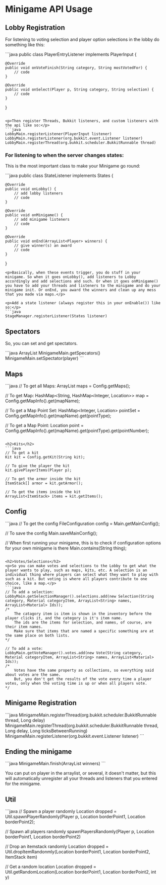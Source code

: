 <h1>Minigame API Usage</h1>

<h2>Lobby Registration</h2>

<p>For listening to voting selection and player option selections in the lobby do something like this:</p>
```java
public class PlayerEntryListener implements PlayerInput {

    @Override
	public void onVoteFinish(String category, String mostVotedFor) {
	    // code
	}
	
	@Override
	public void onSelect(Player p, String category, String selection) {
	    // code
	}
	
}
```

<p>Then register Threads, Bukkit listeners, and custom listeners with the api like so:</p>
```java
LobbyMain.registerListener(PlayerInput listener)
LobbyMain.registerListener(org.bukkit.event.Listener listener)
LobbyMain.registerThread(org.bukkit.scheduler.BukkitRunnable thread)
```

<h3>For listening to when the server changes states:</h3>
<p>This is the most important class to make your Minigame go round:</p>
```java
public class StateListener implements States {

    @Override
	public void onLobby() {
	    // add lobby listeners
		// code
	}
	
	@Override
	public void onMinigame() {
	    // add minigame listeners
		// code
	}
	
	@Override
	public void onEnd(ArrayList<Player> winners) {
	    // give winner(s) an award
		// code
	}
	
}
```
<p>Basically, when these events trigger, you do stuff in your minigame. So when it goes onLobby(), add listeners to Lobby accordingly and add selections and such. Or when it goes onMinigame() you have to add your threads and listeners to the minigame and do your minigame init. Or onEnd, you award the winners and clean up any mess that you made via maps.</p>

<p>Add a state listener (always register this in your onEnable()) like so:</p>
```java
StageManager.registerListener(States listener)
```

<h2>Spectators</h2>
<p>So, you can set and get spectators.</p>
```java
ArrayList<Player> MinigameMain.getSpecators()
MinigameMain.setSpectator(player)
```

<h2>Maps</h2>
```java
// To get all Maps:
ArrayList<String> maps = Config.getMaps();

// To get Map:
HashMap<String, HashMap<Integer, Location>> map = Config.getMapInfo().get(mapName);

// To get a Map Point Set: 
HashMap<Integer, Location> pointSet = Config.getMapInfo().get(mapName).get(pointType);

// To get a Map Point: 
Location point = Config.getMapInfo().get(mapName).get(pointType).get(pointNumber);
```

<h2>Kits</h2>
```java
// To get a kit
Kit kit = Config.getKit(String kit);

// To give the player the kit
kit.givePlayerItems(Player p);

// To get the armor inside the kit
ItemStack[] armor = kit.getArmor();

// To get the items inside the kit
ArrayList<ItemStack> items = kit.getItems();
```

<h2>Config</h2>
```java
// To get the config
FileConfiguration config = Main.getMainConfig();

// To save the config
Main.saveMainConfig();

// When first running your minigame, this is to check if configuration options for your own minigame is there
Main.contains(String thing);
```

<h2>Votes/Selections</h2>
<p>So you can make votes and selections to the Lobby to get what the player wants to play, such as maps, kits, etc. A selection is an individual thing where players can select what they want to play with such as a kit. But voting is where all players contribute to one choice, like a map.</p>
```java
// To add a selection:
LobbyMain.getSelectionManager().selections.add(new Selection(String category, Material categoryItem, ArrayList<String> names, ArrayList<Material> Ids));
/* 
    The catagory item is item is shown in the inventory before the player clicks it, and the category is it's item name.
    The ids are the items for selection, and names, of course, are their item names. 
    Make sure that items that are named a specific something are at the same place on both lists.
*/

// To add a vote:
LobbyMain.getVoteManager().votes.add(new Vote(String category, Material categoryItem, ArrayList<String> names, ArrayList<Material> Ids));
/* 
    Votes have the same property as collections, so everything said about votes are the same. 
	But, you don't get the results of the vote every time a player votes, only when the voting time is up or when all players vote.
*/
```

<h2>Minigame Registration</h2>
```java
MinigameMain.registerThread(org.bukkit.scheduler.BukkitRunnable thread, Long delay)
MinigameMain.registerThread(org.bukkit.scheduler.BukkitRunnable thread, Long delay, Long ticksBetweenRunning)
MinigameMain.registerListener(org.bukkit.event.Listener listener)
```

<h2>Ending the minigame</h2>
```java
MinigameMain.finish(ArrayList<Player> winners)
```
<p>You can put on player in the arraylist, or several, it doesn't matter, but this will automatically unregister all your threads and listeners that you entered for the minigame.</p>

<h2>Util</h2>
```java
// Spawn a player randomly
Location dropped = Util.spawnPlayerRandomly(Player p, Location borderPoint1, Location borderPoint2);

// Spawn all players randomly
spawnPlayersRandomly(Player p, Location borderPoint1, Location borderPoint2)

// Drop an itemstack randomly
Location dropped = Util.dropItemRandonmly(Location borderPoint1, Location borderPoint2, ItemStack item)

// Get a random location
Location dropped = Util.getRandomLocation(Location borderPoint1, Location borderPoint2, int y)
```